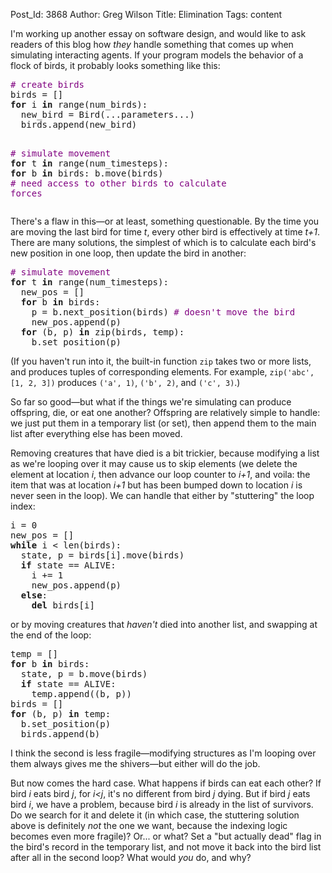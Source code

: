 Post_Id: 3868
Author: Greg Wilson
Title: Elimination
Tags: content

<p>I'm working up another essay on software design, and would like to ask readers of this blog how <em>they</em> handle something that comes up when simulating interacting agents. If your program models the behavior of a flock of birds, it probably looks something like this:</p>
<pre><span style="color: #800080;"># create birds</span>
birds = []
<strong>for</strong> i <strong>in</strong> range(num_birds):
  new_bird = Bird(...parameters...)
  birds.append(new_bird)

<span style="color: #800080;"># simulate movement</span>
<strong>for</strong> t <strong>in</strong> range(num_timesteps):
  <strong>for</strong> b <strong>in</strong> birds:
    b.move(birds) <span style="color: #800080;"># need access to other birds to calculate forces</span></pre>
<p>There's a flaw in this&mdash;or at least, something questionable. By the time you are moving the last bird for time <em>t</em>, every other bird is effectively at time <em>t+1</em>. There are many solutions, the simplest of which is to calculate each bird's new position in one loop, then update the bird in another:</p>
<pre><span style="color: #800080;"># simulate movement</span>
<strong>for</strong> t <strong>in</strong> range(num_timesteps):
  new_pos = []
  <strong>for</strong> b <strong>in</strong> birds:
    p = b.next_position(birds) <span style="color: #800080;"># doesn't move the bird</span>
    new_pos.append(p)
  <strong>for</strong> (b, p) <strong>in</strong> zip(birds, temp):
    b.set_position(p)</pre>
<p>(If you haven't run into it, the built-in function <code>zip</code> takes two or more lists, and produces tuples of corresponding elements. For example, <code>zip('abc', [1, 2, 3])</code> produces <code>('a', 1)</code>, <code>('b', 2)</code>, and <code>('c', 3)</code>.)</p>
<p>So far so good&mdash;but what if the things we're simulating can produce offspring, die, or eat one another? Offspring are relatively simple to handle: we just put them in a temporary list (or set), then append them to the main list after everything else has been moved.</p>
<p>Removing creatures that have died is a bit trickier, because modifying a list as we're looping over it may cause us to skip elements (we delete the element at location <em>i</em>, then advance our loop counter to <em>i+1</em>, and voila: the item that was at location <em>i+1</em> but has been bumped down to location <em>i</em> is never seen in the loop). We can handle that either by "stuttering" the loop index:</p>
<pre>i = 0
new_pos = []
<strong>while</strong> i &lt; len(birds):
  state, p = birds[i].move(birds)
  <strong>if</strong> state == ALIVE:
    i += 1
    new_pos.append(p)
  <strong>else</strong>:
    <strong>del</strong> birds[i]</pre>
<p>or by moving creatures that <em>haven't</em> died into another list, and swapping at the end of the loop:</p>
<pre>temp = []
<strong>for</strong> b <strong>in</strong> birds:
  state, p = b.move(birds)
  <strong>if</strong> state == ALIVE:
    temp.append((b, p))
birds = []
<strong>for</strong> (b, p) <strong>in</strong> temp:
  b.set_position(p)
  birds.append(b)</pre>
<p>I think the second is less fragile&mdash;modifying structures as I'm looping over them always gives me the shivers&mdash;but either will do the job.</p>
<p>But now comes the hard case. What happens if birds can eat each other? If bird <em>i</em> eats bird <em>j</em>, for <em>i&lt;j</em>, it's no different from bird <em>j</em> dying. But if bird <em>j</em> eats bird <em>i</em>, we have a problem, because bird <em>i</em> is already in the list of survivors. Do we search for it and delete it (in which case, the stuttering solution above is definitely <em>not</em> the one we want, because the indexing logic becomes even more fragile)? Or... or what? Set a "but actually dead" flag in the bird's record in the temporary list, and not move it back into the bird list after all in the second loop? What would <em>you</em> do, and why?</p>
